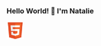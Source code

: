 ### Hello World! 👋 I'm Natalie

<a href="https://www.w3.org/html">
<img src="https://github.com/devicons/devicon/blob/master/icons/html5/html5-original.svg" alt="html5" width="40" height="40"/> 
</a>

<!--
**ndudar/ndudar** is a ✨ _special_ ✨ repository because its `README.md` (this file) appears on your GitHub profile.

Here are some ideas to get you started:

- 🔭 I’m currently working on ...
- 🌱 I’m currently learning ...
- 👯 I’m looking to collaborate on ...
- 🤔 I’m looking for help with ...
- 💬 Ask me about ...
- 📫 How to reach me: ...
- 😄 Pronouns: ...
- ⚡ Fun fact: ...
-->
